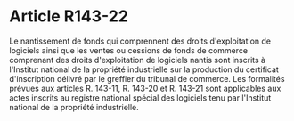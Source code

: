 # Article R143-22

Le nantissement de fonds qui comprennent des droits d'exploitation de logiciels ainsi que les ventes ou cessions de fonds de commerce comprenant des droits d'exploitation de logiciels nantis sont inscrits à l'Institut national de la propriété industrielle sur la production du certificat d'inscription délivré par le greffier du tribunal de commerce.   Les formalités prévues aux articles R. 143-11, R. 143-20 et R. 143-21 sont applicables aux actes inscrits au registre national spécial des logiciels tenu par l'Institut national de la propriété industrielle.